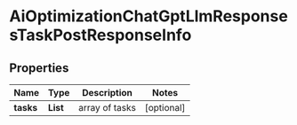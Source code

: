 # AiOptimizationChatGptLlmResponsesTaskPostResponseInfo


## Properties

| Name | Type | Description | Notes |
|------------ | ------------- | ------------- | -------------|
**tasks** | **List<AiOptimizationChatGptLlmResponsesTaskPostTaskInfo>** | array of tasks |[optional]|